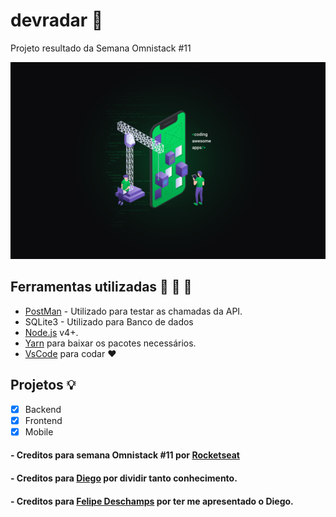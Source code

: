 # devradar :rocket: 
Projeto resultado da Semana Omnistack #11

![Exemplo](static/onministack.png)

## Ferramentas utilizadas :hammer: :wrench: :triangular_ruler:

- [PostMan](https://www.getpostman.com/) - Utilizado para testar as chamadas da API.
- SQLite3 -  Utilizado para Banco de dados
- [Node.js](https://nodejs.org/) v4+.
- [Yarn](https://yarnpkg.com/lang/en/) para baixar os pacotes necessários.
- [VsCode](https://code.visualstudio.com/) para codar :heart:

## Projetos :bulb:
- [x] Backend
- [x] Frontend
- [x] Mobile

#### - Creditos para semana Omnistack #11 por [Rocketseat](https://rocketseat.com.br/)
#### - Creditos para [Diego](https://github.com/diego3g) por dividir tanto conhecimento.
#### - Creditos para [Felipe Deschamps](https://github.com/filipedeschamps) por ter me apresentado o Diego.
